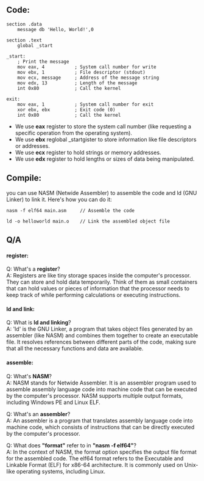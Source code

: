 ## Code:
```
section .data
    message db 'Hello, World!',0

section .text
    global _start

_start:
    ; Print the message
    mov eax, 4           ; System call number for write
    mov ebx, 1           ; File descriptor (stdout)
    mov ecx, message     ; Address of the message string
    mov edx, 13          ; Length of the message
    int 0x80             ; Call the kernel

exit:
    mov eax, 1           ; System call number for exit
    xor ebx, ebx         ; Exit code (0)
    int 0x80             ; Call the kernel
```
- We use **eax** register to store the system call number (like requesting a specific operation from the operating system).
- We use **ebx** reglobal _startgister to store information like file descriptors or addresses.
- We use **ecx** register to hold strings or memory addresses.
- We use **edx** register to hold lengths or sizes of data being manipulated.
## Compile:
you can use NASM (Netwide Assembler) to assemble the code and ld (GNU Linker) to link it. Here's how you can do it:
```
nasm -f elf64 main.asm     // Assemble the code

ld -o helloworld main.o    // Link the assembled object file
```
## Q/A
#### register:
Q: What's a **register**? </br>
A: Registers are like tiny storage spaces inside the computer's processor. They can store and hold data temporarily. Think of them as small containers that can hold values or pieces of information that the processor needs to keep track of while performing calculations or executing instructions.
#### ld and link:
Q: What is **ld and linking**? </br>
A: 'ld' is the GNU Linker, a program that takes object files generated by an assembler (like NASM) and combines them together to create an executable file. It resolves references between different parts of the code, making sure that all the necessary functions and data are available.
#### assemble:
Q: What's **NASM**? <br/>
A: NASM stands for Netwide Assembler. It is an assembler program used to assemble assembly language code into machine code that can be executed by the computer's processor. NASM supports multiple output formats, including Windows PE and Linux ELF.

Q: What's an **assembler**? </br>
A: An assembler is a program that translates assembly language code into machine code, which consists of instructions that can be directly executed by the computer's processor.

Q: What does **"format"** refer to in **"nasm -f elf64"**? </br>
A: In the context of NASM, the format option specifies the output file format for the assembled code. The elf64 format refers to the Executable and Linkable Format (ELF) for x86-64 architecture. It is commonly used on Unix-like operating systems, including Linux.
